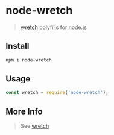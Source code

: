 # node-wretch
> [wretch](https://github.com/elbywan/wretch) polyfills for node.js

## Install
```bash
npm i node-wretch
```

## Usage

```javascript
const wretch = require('node-wretch');

```

## More Info

> See [wretch](https://github.com/elbywan/wretch)